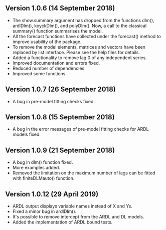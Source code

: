 ## Version 1.0.6 (14 September 2018)
  * The show.summary argument has dropped from the functions dlm(), ardlDlm(), koyckDlm(), and polyDlm(). Now, a call to the classical summary() function summarises the model.
  * All the forecast functions have collected under the forecast() method to improve usability of the package.
  * To remove the model elements, matrices and vectors have been replaced by list interface. Please see the help files for details.
  * Added a functionality to remove lag 0 of any independent series.
  * Improved documentation and errors fixed.
  * Reduced number of dependencies.
  * Improved some functions.

## Version 1.0.7 (26 September 2018)
  * A bug in pre-model fitting checks fixed.

## Version 1.0.8 (15 September 2018)
* A bug in the error messages of pre-model fitting checks for ARDL models fixed.

## Version 1.0.9 (21 September 2018)
* A bug in dlm() function fixed.
* More examples added.
* Removed the limitation on the maximum number of lags can be fitted with finiteDLMauto() function.

## Version 1.0.12 (29 April 2019)
* ARDL output displays variable names instead of X and Ys.
* Fixed a minor bug in ardlDlm().
* It's possible to remove intercept from the ARDL and DL models.
* Added the implementation of ARDL bound tests.
